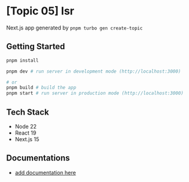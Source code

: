# [Topic 05] Isr

Next.js app generated by `pnpm turbo gen create-topic`

## Getting Started

```bash
pnpm install

pnpm dev # run server in development mode (http://localhost:3000)

# or
pnpm build # build the app
pnpm start # run server in production mode (http://localhost:3000)
```

## Tech Stack

- Node 22
- React 19
- Next.js 15

## Documentations

- [add documentation here](./)
